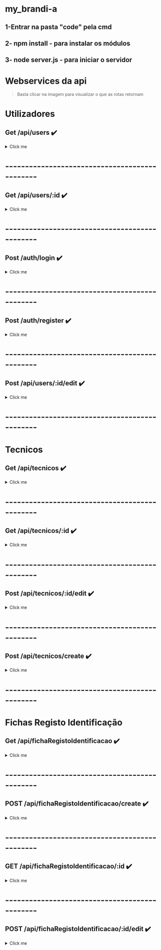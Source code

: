 # my_brandi-a
## 1-Entrar na pasta "code" pela cmd
## 2- npm install - para instalar os módulos
## 3- node server.js - para iniciar o servidor
# Webservices da api
> Basta clicar na imagem para visualizar o que as rotas retornam
# Utilizadores

## Get /api/users :heavy_check_mark:

<details>
  
  <summary> Click me </summary>
  
  # **recebe**
   > Nada
  # **devolve**
  ## -Sucess :white_check_mark:
  <details>
  
  ![alt text](https://raw.githubusercontent.com/iptomar/Brandi-2018-2019-Turma-A/master/Server/postman_screenshots/utilizadores/GETUsers/getAllusers_sucess.PNG)

  </details>
  
  ## -DB down :x:
  
  <details> 
  
  ![alt text](https://raw.githubusercontent.com/iptomar/Brandi-2018-2019-Turma-A/master/Server/postman_screenshots/utilizadores/GETUsers/getAllUsers_dbDown.PNG)

  </details>
 </details>
 
# ---------------------------------------------- 
##  Get /api/users/:id :heavy_check_mark: 

<details>
  
  <summary>Click me</summary>
  
   # **recebe** 
    > id
  # **devolve:**
  ## -Sucess :white_check_mark:
  <details>
  
   ![alt text](https://raw.githubusercontent.com/iptomar/Brandi-2018-2019-Turma-A/master/Server/postman_screenshots/utilizadores/GetSingleUser/getSingleUserDetails_Authenticated.PNG)
    
  </details>

  ## -Unsuccess :x:
  ### --DBDown
  
  <details>
  
   ![alt text](https://raw.githubusercontent.com/iptomar/Brandi-2018-2019-Turma-A/master/Server/postman_screenshots/utilizadores/GetSingleUser/DBDown.PNG)
    
  </details>
  

  ### --NotAuthenticated
  <details>
  
 ![alt text](https://raw.githubusercontent.com/iptomar/Brandi-2018-2019-Turma-A/master/Server/postman_screenshots/utilizadores/GetSingleUser/NotAuthenticated.PNG)
 
  </details>
 
  ### --diferentID
  
   <details>
  
   ![alt text](https://raw.githubusercontent.com/iptomar/Brandi-2018-2019-Turma-A/master/Server/postman_screenshots/utilizadores/GetSingleUser/getSingleUserDetails_Authenticated_ID_diferente.PNG)
 
  </details>
  


 </details>

# ----------------------------------------------
## Post /auth/login :heavy_check_mark:
 
<details>
  
  <summary> Click me </summary>
  
  # **recebe**
  > login , password
  # **devolve**
  ## -Sucess :white_check_mark:
  
   <details>
  
   ![alt text](https://raw.githubusercontent.com/iptomar/Brandi-2018-2019-Turma-A/master/Server/postman_screenshots/utilizadores/Login/LoginSucess.PNG)
 
  </details>
  
  
 
  ## -Unsucess :x:
  ### --Login not valid
  
  <details>
  
  ![alt text](https://raw.githubusercontent.com/iptomar/Brandi-2018-2019-Turma-A/master/Server/postman_screenshots/utilizadores/Login/LoginNotValid.PNG)
 
  </details>
  
  

  ### --DB Down
  
   <details>
  
   ![alt text](https://raw.githubusercontent.com/iptomar/Brandi-2018-2019-Turma-A/master/Server/postman_screenshots/utilizadores/Login/NoDatabaseConnection.PNG)
   
  </details>

</details>

# ----------------------------------------------
## Post /auth/register :heavy_check_mark:

<details>
  
  <summary> Click me </summary>
  
  # **recebe**
  > login,password,email,roleFK
  # **devolve**
  ## -Sucess :white_check_mark:
  
   <details>

  ![alt text](https://raw.githubusercontent.com/iptomar/Brandi-2018-2019-Turma-A/master/Server/postman_screenshots/utilizadores/RegisterUser/registerUser_authenticated_sucess.PNG)
   
  </details>

  ## -Unsucess :x:
  ### --Field Error
  
  <details>

   ![alt text](https://raw.githubusercontent.com/iptomar/Brandi-2018-2019-Turma-A/master/Server/postman_screenshots/utilizadores/RegisterUser/registerUser_authenticated_emailNotValid.PNG)
   
  </details>
  
  ### --Not Authenticated
  
   <details>

  ![alt text](https://raw.githubusercontent.com/iptomar/Brandi-2018-2019-Turma-A/master/Server/postman_screenshots/utilizadores/RegisterUser/registerUser_Notauthenticated.PNG)
   
  </details>
  
 
  ### --No Permissions
  
 <details>

  ![alt text](https://raw.githubusercontent.com/iptomar/Brandi-2018-2019-Turma-A/master/Server/postman_screenshots/utilizadores/RegisterUser/registerUser_NoPermissions.PNG)
   
  </details>
  
  
  

  ### --DB Down
  
  
   <details>

  ![alt text](https://raw.githubusercontent.com/iptomar/Brandi-2018-2019-Turma-A/master/Server/postman_screenshots/utilizadores/RegisterUser/NoDatabaseConnection.PNG)
   
  </details>
  
 </details>

# ----------------------------------------------
## Post /api/users/:id/edit :heavy_check_mark:

<details> 
    
  <summary> Click me </summary>
  
  # **recebe**
  >id,login,email,roleFK
  # **devolve**
  ## -Sucess :white_check_mark:
  
  <details>

  ![alt text](https://raw.githubusercontent.com/iptomar/Brandi-2018-2019-Turma-A/master/Server/postman_screenshots/utilizadores/changeUser/Sucess_Authenticated.PNG)
  
  </details>
  
  

  ## -Unsucess :x:
  ### --No Permission
  
  <details>

   
  ![alt text](https://raw.githubusercontent.com/iptomar/Brandi-2018-2019-Turma-A/master/Server/postman_screenshots/utilizadores/changeUser/NotAuthorized.PNG)
  
  </details>

  ### --Not Authenticated
  
  <details>

   

  ![alt text](https://raw.githubusercontent.com/iptomar/Brandi-2018-2019-Turma-A/master/Server/postman_screenshots/utilizadores/changeUser/NotAuthenticated.PNG)
  
  </details>

  
  
  
  ### --Duplicate Inputs
  
  
   <details>

   

   ![alt text](https://raw.githubusercontent.com/iptomar/Brandi-2018-2019-Turma-A/master/Server/postman_screenshots/utilizadores/changeUser/DuplicateInputs.PNG)
  
  </details>

  

  
 </details>

# ----------------------------------------------
# Tecnicos

 ## Get /api/tecnicos :heavy_check_mark:
 
 <details> 
    
  <summary> Click me </summary>
  
  # **recebe**
  > nada
  # **devolve**
  ## -Sucess :white_check_mark:
  
  <details>

   

  ![alt text](https://raw.githubusercontent.com/iptomar/Brandi-2018-2019-Turma-A/master/Server/postman_screenshots/tecnicos/getAll/getTecnicos.PNG)
  
  </details>
  
  
  
  ## -Unsucess :x:
  ### -no Token
  
   <details>

   

  ![alt text](https://raw.githubusercontent.com/iptomar/Brandi-2018-2019-Turma-A/master/Server/postman_screenshots/tecnicos/getAll/noToken.PNG)
  
  </details>
  
  

  ### -db Down
  
   <details>

   

   ![alt text](https://raw.githubusercontent.com/iptomar/Brandi-2018-2019-Turma-A/master/Server/postman_screenshots/tecnicos/getAll/dbDown.PNG)
  
  </details>
  


 </details>
 
 # ----------------------------------------------
 ## Get /api/tecnicos/:id :heavy_check_mark:
 
<details>
  
  <summary>Click me</summary>
  
  # **recebe**
  > nada
  # **devolve**
  ## -Sucess :white_check_mark:
  
  <details>
  
   ![alt text](https://raw.githubusercontent.com/iptomar/Brandi-2018-2019-Turma-A/master/Server/postman_screenshots/tecnicos/getTecnicoID/Sucess.PNG)
  
  </details>
  
  
  
  ## -Unsucess :x:
  ### --DB Down
  
   <details>
  
  ![alt text](https://raw.githubusercontent.com/iptomar/Brandi-2018-2019-Turma-A/master/Server/postman_screenshots/tecnicos/getTecnicoID/DBDown.PNG)
  
  </details>
  

  ### --No Token
  
   <details>
  
  ![alt text](https://raw.githubusercontent.com/iptomar/Brandi-2018-2019-Turma-A/master/Server/postman_screenshots/tecnicos/getTecnicoID/NoToken.PNG)
  
  </details>
  


</details>

# ----------------------------------------------
## Post /api/tecnicos/:id/edit :heavy_check_mark:

<details>

  <summary> Click me </summary>
    
  # **recebe**
  > nome , habilitacoes , nivelProfissional
  # **devolve**
  ## -Sucess :white_check_mark:
  
   <details>
  
  ![alt text](https://raw.githubusercontent.com/iptomar/Brandi-2018-2019-Turma-A/master/Server/postman_screenshots/tecnicos/updateTecnico/Update.PNG)
  
  </details>
  

  ## -Unsucess :x:
  ### --Erro Campo
  
   <details>
  
  ![alt text](https://raw.githubusercontent.com/iptomar/Brandi-2018-2019-Turma-A/master/Server/postman_screenshots/tecnicos/updateTecnico/erro%20campo.PNG)
  
  </details>
  
 
  ### --DB Down
  
   <details>
  
   ![alt text](https://raw.githubusercontent.com/iptomar/Brandi-2018-2019-Turma-A/master/Server/postman_screenshots/tecnicos/updateTecnico/DBDown.PNG)
  
  </details>
  

  ### --Not Authenticated
  
  <details>
  

  ![alt text](https://raw.githubusercontent.com/iptomar/Brandi-2018-2019-Turma-A/master/Server/postman_screenshots/tecnicos/updateTecnico/NotAuthenticated.PNG)
  
  </details>
  
   
  </details>
 
 # ----------------------------------------------
 ## Post /api/tecnicos/create :heavy_check_mark:
  
<details>
 
  <summary> Click me </summary>
   
  # **recebe**
  > nome , habilitacoes , nivelProfissional , userFK
  # **devolve**
  ## -Sucess :white_check_mark:
  
  <details>
  

  ![alt text](https://raw.githubusercontent.com/iptomar/Brandi-2018-2019-Turma-A/master/Server/postman_screenshots/tecnicos/createTecnico/Sucess.PNG)
  
  </details>
  

  ## -Unsucess :x:
  ### --Field Error
  
  <details>
  

  ![alt text](https://raw.githubusercontent.com/iptomar/Brandi-2018-2019-Turma-A/master/Server/postman_screenshots/tecnicos/createTecnico/FieldError.PNG)
  
  </details>
  
   
  ### --No Token
  
  <details>
  

   ![alt text](https://raw.githubusercontent.com/iptomar/Brandi-2018-2019-Turma-A/master/Server/postman_screenshots/tecnicos/createTecnico/NoToken.PNG)
  
  </details>
  
 
  ### --FK Error
  
  <details>
 
   ![alt text](https://raw.githubusercontent.com/iptomar/Brandi-2018-2019-Turma-A/master/Server/postman_screenshots/tecnicos/createTecnico/FKError.PNG)
  
  </details>
  
  ### --DB Down
  
  <details>
 
  ![alt text](https://raw.githubusercontent.com/iptomar/Brandi-2018-2019-Turma-A/master/Server/postman_screenshots/tecnicos/createTecnico/DBDown.PNG)
  
  </details>
</details>

# ----------------------------------------------
# Fichas Registo Identificação
##   Get /api/fichaRegistoIdentificacao :heavy_check_mark:

 <details>
 
  <summary> Click me </summary>
  
  # **recebe**
  > nada
  # **devolve**
  ## -Sucess :white_check_mark:
  
  <details>
 
  ![alt text](https://raw.githubusercontent.com/iptomar/Brandi-2018-2019-Turma-A/master/Server/postman_screenshots/fichaRegistoIdentificacao/getAllFichas/Authenticated_Sucess.PNG)
  
  </details>

  ## -Unsucess :x:
  ### --No Token
  
  <details>
 
   ![alt text](https://raw.githubusercontent.com/iptomar/Brandi-2018-2019-Turma-A/master/Server/postman_screenshots/fichaRegistoIdentificacao/getAllFichas/NotAuthenticated.PNG)
  
  </details>
  
  ### --ficha nao existente
  
  <details>

   ![alt text](https://raw.githubusercontent.com/iptomar/Brandi-2018-2019-Turma-A/master/Server/postman_screenshots/fichaRegistoIdentificacao/getAllFichas/ficha-nao-existente.PNG)
  
  </details>
  
  ### --DB Down
  
  <details>

   ![alt text](https://raw.githubusercontent.com/iptomar/Brandi-2018-2019-Turma-A/master/Server/postman_screenshots/fichaRegistoIdentificacao/getAllFichas/DBDown.PNG)
  
  </details>  
</details>

# ----------------------------------------------
##  POST /api/fichaRegistoIdentificacao/create :heavy_check_mark:

<details>
 
  <summary>Click me</summary>
  
  # **recebe**
  > visible , designacao , processoLCRM , processoCEARC , dataEntrada , dataConclusao , coordenacao , direcaoTecnica , interessadoFK , dataEntrega, array de tecnicos
  # **devolve**
  ## -Sucess :white_check_mark:
  
  
   <details>
  
   ![alt text](https://raw.githubusercontent.com/iptomar/Brandi-2018-2019-Turma-A/master/Server/postman_screenshots/fichaRegistoIdentificacao/create%20ficha/Registed.PNG)
  
  </details>  
  
  

  ## -Unsucess :x:
  ### --No Token
  
  <details>
  
   ![alt text](https://raw.githubusercontent.com/iptomar/Brandi-2018-2019-Turma-A/master/Server/postman_screenshots/fichaRegistoIdentificacao/create%20ficha/noToken.PNG)
  
  </details>  
  
  
 
  ### --Error datas
  
   <details>
  
  
   ![alt text](https://raw.githubusercontent.com/iptomar/Brandi-2018-2019-Turma-A/master/Server/postman_screenshots/fichaRegistoIdentificacao/create%20ficha/error%20datas.PNG)
  
  </details>  

  ### --DB Down
  
   <details>
  
   ![alt text](https://raw.githubusercontent.com/iptomar/Brandi-2018-2019-Turma-A/master/Server/postman_screenshots/fichaRegistoIdentificacao/create%20ficha/dbDown.PNG)
  
  </details>  

   ### --Error foreignkey interesados
   
   <details>
 
   ![alt text](https://raw.githubusercontent.com/iptomar/Brandi-2018-2019-Turma-A/master/Server/postman_screenshots/fichaRegistoIdentificacao/create%20ficha/erro%20foreign%20key%20interessado.PNG)
   
  </details>  


   ### --Error foreignkey processos
   
 <details>
 
  ![alt text](https://raw.githubusercontent.com/iptomar/Brandi-2018-2019-Turma-A/master/Server/postman_screenshots/fichaRegistoIdentificacao/create%20ficha/foreign%20key%20processos.PNG)
   
  </details>  
   

  
</details>

# ----------------------------------------------
## GET /api/fichaRegistoIdentificacao/:id :heavy_check_mark:

<details>
 
  <summary>Click me</summary>
  
   # **recebe**
  > Nada
  # **devolve**
  ## -Sucess :white_check_mark:
  
  <details>
  
  ![alt text](https://raw.githubusercontent.com/iptomar/Brandi-2018-2019-Turma-A/master/Server/postman_screenshots/fichaRegistoIdentificacao/getFichaID/GetDetails.PNG)
  
  </details>
  
 ## -Unsucess :x:
 ### --No Token
 
  <details>
  
  ![alt text](https://raw.githubusercontent.com/iptomar/Brandi-2018-2019-Turma-A/master/Server/postman_screenshots/fichaRegistoIdentificacao/getFichaID/GetDetails.PNG)
  
  </details>
 
 ### --DB Down
 
   <details>
  
  ![alt text](https://raw.githubusercontent.com/iptomar/Brandi-2018-2019-Turma-A/master/Server/postman_screenshots/fichaRegistoIdentificacao/getFichaID/DBDown.PNG)
  
  </details>
 
  
</details>
  

# ----------------------------------------------
## POST /api/fichaRegistoIdentificacao/:id/edit :heavy_check_mark:

<details>
 
  <summary>Click me</summary>
  
   # **recebe**
  > id,visible , designacao , processoLCRM , processoCEARC , dataEntrada , dataConclusao , coordenacao , direcaoTecnica , interessadoFK , dataEntrega, array de tecnicos
  # **devolve**
  ## -Sucess :white_check_mark:
  
   <details>
 
  ![alt text](https://raw.githubusercontent.com/iptomar/Brandi-2018-2019-Turma-A/master/Server/postman_screenshots/fichaRegistoIdentificacao/updateFicha/Updated.PNG)
  
  </details>  
  
  

  ## -Unsucess :x:
  ### --No Token
  
   <details>
 
   ![alt text](https://raw.githubusercontent.com/iptomar/Brandi-2018-2019-Turma-A/master/Server/postman_screenshots/fichaRegistoIdentificacao/updateFicha/NoToken.PNG)
  
  </details> 
  

  ### --Erro num dos Campos
  
    
   <details>
  
   ![alt text](https://raw.githubusercontent.com/iptomar/Brandi-2018-2019-Turma-A/master/Server/postman_screenshots/fichaRegistoIdentificacao/updateFicha/Erro%20num%20dos%20campos.PNG)
  
  </details>
  ### --DB Down
  
   <details>
  
   ![alt text](https://github.com/iptomar/Brandi-2018-2019-Turma-A/blob/master/Server/postman_screenshots/fichaRegistoIdentificacao/updateFicha/DBDown.PNG)
     
  </details> 
</details>  
